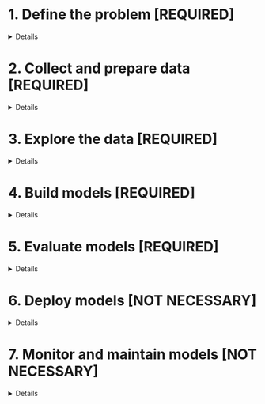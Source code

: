# 1. Define the problem [REQUIRED]
<details>
  <summary>Details</summary>
  <br>
  • Clearly define the problem you want to solve and the goals you want to achieve.

  <hr>

  #### The goals are to use binomial or multinomial classification techniques to predict whether a network activity is normal or an attack, and if it is an attack, what type of attack it is.

  <hr>
  
</details>



# 2. Collect and prepare data [REQUIRED]
<details>
<summary>Details</summary>
<br>
• Collect relevant data from various sources and clean, preprocess, and transform it into a suitable format for analysis.

<hr>

#### ~~a. Identify data sources~~
~~Identify the sources of data that are relevant to the problem and goals of the project.~~

#### b. Collect data -- [✅]
Collect the data from the identified sources using appropriate methods such as web scraping, APIs, or manual data entry.

#### c. Clean data -- [✅]
Clean the collected data by removing any errors, inconsistencies, or duplicates.

#### d. Transform data -- [✅]
<details>
<summary>Steps</summary>
<br>
• Transform the data into a suitable format for analysis by performing operations such as normalization, encoding, or aggregation.

<hr>

##### I. Encoding categorical variables
Encode categorical variables using techniques such as one-hot encoding or label encoding to convert them into numerical values that can be used in modeling.

##### II. Normalizing numerical variables
Normalize numerical variables to ensure that they have similar scales and ranges, which can improve the performance of some modeling techniques.

##### III. Feature engineering
Create new features by combining or transforming existing features to capture additional information or relationships in the data.

##### IV. Feature selection
Select a subset of the most relevant features to use in modeling, which can improve model performance and interpretability.

<hr>
</details>

#### ~~e. Merge data~~
~~Merge multiple datasets into a single dataset if necessary.~~

#### f. Split data -- [✅]
Split the dataset into training and testing sets for model building and evaluation.

<hr>
</details>

# 3. Explore the data [REQUIRED]
<details>
<summary>Details</summary>
<br>
• Perform exploratory data analysis to understand the data, identify patterns and relationships, and generate hypotheses.

<hr>

#### a. Summarize the data -- [✅]
Generate summary statistics and visualizations to get a high-level overview of the data.

#### b. Check for missing or incomplete data -- [✅]
Identify any missing or incomplete data and decide how to handle it (e.g., impute, remove, or ignore).

#### c. Check for outliers -- [✅]
Identify any outliers in the data and decide how to handle them (e.g., remove, transform, or keep).

#### d. Check for correlations -- [✅]
Calculate correlation coefficients between pairs of variables to identify any relationships.

#### e. Visualize the data -- IN PROGRESS
Create visualizations such as scatter plots, histograms, and box plots to explore the distribution of the data and identify patterns and relationships.

#### f. Generate hypotheses -- IN PROGRESS
Based on the exploratory analysis, generate hypotheses about the relationships between variables and their potential impact on the outcome.

<hr>
</details>

# 4. Build models [REQUIRED]
<details>
<summary>Details</summary>
<br>
• Select appropriate modeling techniques and build predictive or descriptive models using the prepared data.

<hr>

#### a. Select modeling techniques -- [✅]
Choose appropriate modeling techniques based on the problem, goals, and data of the project.

#### ~~b. Preprocess data~~
~~Preprocess the data to prepare it for modeling, such as scaling or normalizing the features.~~

#### c. ~~Train models~~
<details>
<summary><s>Steps</s></summary>
<br>
<s>
• Train the selected models using the preprocessed training data.

<hr>

#### a. Choose a loss function
• A loss function is a measure of how well a model fits the data, and it is used to evaluate and optimize the model during training. 
• A loss function quantifies the difference between the actual and predicted values, and it is usually minimized by adjusting the model parameters and weights. 
> There are different types of loss functions, such as mean squared error, cross-entropy, or hinge loss, and the choice of loss function depends on the type and objective of the model.

#### b. Choose an optimization algorithm
• An optimization algorithm is a method of finding the optimal values of the model parameters and weights that minimize the loss function. 
> There are different types of optimization algorithms, such as gradient descent, stochastic gradient descent, or Adam, and they differ in how they update the model parameters and weights based on the gradient of the loss function.

#### c. Choose a learning rate
• A learning rate is a hyperparameter that controls how much the model parameters and weights change in each iteration of the optimization algorithm. 
• A learning rate can affect the speed and accuracy of the model training. 
> A too high learning rate can cause the model to overshoot the optimal values and diverge, while a too low learning rate can cause the model to converge too slowly or get stuck in a local minimum.

#### d. Choose a regularization technique
• A regularization technique is a method of preventing overfitting or underfitting of the model by adding a penalty term to the loss function. 
• Overfitting occurs when the model fits the training data too well but performs poorly on new or unseen data, while underfitting occurs when the model fails to capture the complexity or patterns in the data.
> There are different types of regularization techniques, such as L1 or L2 regularization, dropout, or early stopping, and they differ in how they reduce the complexity or variance of the model.

#### e. Choose a validation strategy
• A validation strategy is a method of evaluating the performance and generalization ability of the model on new or unseen data. 
• A validation strategy can help to select the best model among different candidates or tune the hyperparameters of the model. 
> There are different types of validation strategies, such as hold-out validation, k-fold cross-validation, or leave-one-out cross-validation, and they differ in how they split the data into training, validation, and testing sets.

<hr>
</details>
</s>

#### d. Tune models -- IN PROGRESS
Tune the hyperparameters of the models to optimize their performance.

#### e. Ensemble models -- IN PROGRESS [OPTIONAL]
Combine multiple models into an ensemble model to improve performance and robustness.

<hr>
</details>

# 5. Evaluate models [REQUIRED]
<details>
<summary>Details</summary>
<br>
• Evaluate the performance of the models using appropriate metrics and select the best model for deployment.

<hr>

#### a. Select evaluation metrics -- [✅]
Choose appropriate evaluation metrics based on the problem, goals, and data of the project.

#### b. Test models -- IN PROGRESS
Test the performance of the models using the testing data and the selected evaluation metrics.

#### c. Compare models -- IN PROGRESS
Compare the performance of different models to identify the best model.

#### d. Validate models -- IN PROGRESS
Validate the performance of the selected model using additional data or cross-validation techniques.

#### e. Interpret models -- IN PROGRESS
Interpret the results of the model to understand its strengths and weaknesses and to gain insights into the data.

<hr>
</details>

# 6. Deploy models [NOT NECESSARY]
<details>
<summary>Details</summary>
<br>
• Deploy the selected model in a production environment and integrate it with other systems.
</details>

# 7. Monitor and maintain models [NOT NECESSARY]
<details>
<summary>Details</summary>
<br>
• Monitor the performance of the deployed model over time and update or retrain it as needed.
</details>
